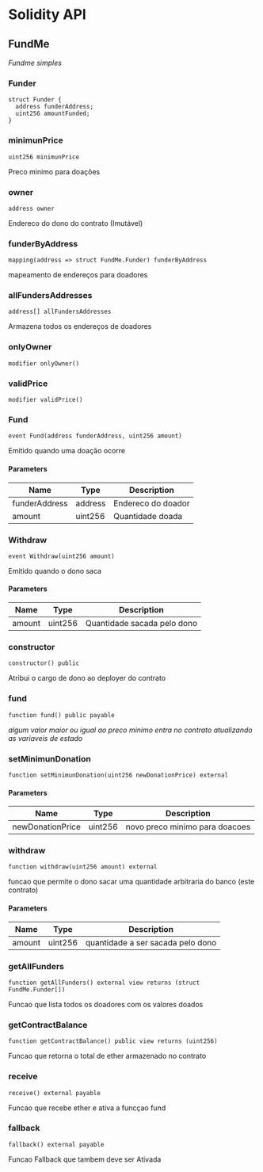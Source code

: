 # Solidity API

## FundMe

_Fundme simples_

### Funder

```solidity
struct Funder {
  address funderAddress;
  uint256 amountFunded;
}
```

### minimunPrice

```solidity
uint256 minimunPrice
```

Preco minimo para doações

### owner

```solidity
address owner
```

Endereco do dono do contrato (Imutável)

### funderByAddress

```solidity
mapping(address => struct FundMe.Funder) funderByAddress
```

mapeamento de endereços para doadores

### allFundersAddresses

```solidity
address[] allFundersAddresses
```

Armazena todos os endereços de doadores

### onlyOwner

```solidity
modifier onlyOwner()
```

### validPrice

```solidity
modifier validPrice()
```

### Fund

```solidity
event Fund(address funderAddress, uint256 amount)
```

Emitido quando uma doação ocorre

#### Parameters

| Name | Type | Description |
| ---- | ---- | ----------- |
| funderAddress | address | Endereco do doador |
| amount | uint256 | Quantidade doada |

### Withdraw

```solidity
event Withdraw(uint256 amount)
```

Emitido quando o dono saca

#### Parameters

| Name | Type | Description |
| ---- | ---- | ----------- |
| amount | uint256 | Quantidade sacada pelo dono |

### constructor

```solidity
constructor() public
```

Atribui o cargo de dono ao deployer do contrato

### fund

```solidity
function fund() public payable
```

_algum valor maior ou igual ao preco minimo entra no contrato atualizando as variaveis de estado_

### setMinimunDonation

```solidity
function setMinimunDonation(uint256 newDonationPrice) external
```

#### Parameters

| Name | Type | Description |
| ---- | ---- | ----------- |
| newDonationPrice | uint256 | novo preco minimo para doacoes |

### withdraw

```solidity
function withdraw(uint256 amount) external
```

funcao que permite o dono sacar uma quantidade arbitraria do banco (este contrato)

#### Parameters

| Name | Type | Description |
| ---- | ---- | ----------- |
| amount | uint256 | quantidade a ser sacada pelo dono |

### getAllFunders

```solidity
function getAllFunders() external view returns (struct FundMe.Funder[])
```

Funcao que lista todos os doadores com os valores doados

### getContractBalance

```solidity
function getContractBalance() public view returns (uint256)
```

Funcao que retorna o total de ether armazenado no contrato

### receive

```solidity
receive() external payable
```

Funcao que recebe ether e ativa a funcçao fund

### fallback

```solidity
fallback() external payable
```

Funcao Fallback que tambem deve ser Ativada

